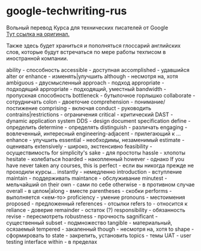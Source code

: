 # google-techwriting-rus
Вольный перевод Курса для технических писателей от Google  
[Тут ссылка на оригинал.](https://www.google.com/url?sa=t&rct=j&q=&esrc=s&source=web&cd=&ved=2ahUKEwjq0aGMzZn4AhXph_0HHcvWCnkQFnoECAcQAQ&url=https%3A%2F%2Fdevelopers.google.com%2Ftech-writing&usg=AOvVaw1MuqF__vFEE8W6XQRexhLL)

Также здесь будет храниться и пополняться глоссарий английских слов, которые будут встречаться по мере работы техписом в иностранной компании. 

ability - способность
accessible - доступная
accomplished - удавшийся
alter or enhance - изменять|улучшить
although - несмотря на, хотя
ambiguous - двусмысленный
approach - подход
appropriate - подходящий
appropriate - подходящий, уместный
bandwidth - пропускная способность
bottleneck - бутылочное горлышко
collaborate - сотрудничать
colon - двоеточие
comprehension - понимание/постижение
comprising - включая
conduct - руководить
contrains|restrictions - ограничения
critical - критический
DAST - dynamic application system
DDS - design document specification
define - определить
determine - определять
distinguish - различать
engaging - вовлеченный, интересный
engineering-adjacent - прилегающий к ...
enhance - улучшить
essential - необходимы, незаменимый
estimate - оценивать
extensively - широко, экстенсивно
feasibility - осуществимость
for simplicity's sake - для простоты
hassle - хлопоты
hesitate - колебаться
hoarded - накопленный
however - однако
If you have never taken any courses, this is perfect - если вы никогда прежде не проходили курсы...
instantly - немедленно
introduction - вступление
maintain - поддерживать
maintance - обслуживание
minutest - мельчайший
on their own - сами по себе
otherwise - в противном случае
overall - в целом|along - вместе
parentheses - скобки
performs - выполняется <кем-то>
proficiency - умение
pronouns - местоимения
proposed - предложенный
references - отсылки
refers to - относится к 
reliance - доверие
remainder - остаток (?)
responsibility - обязанность
revise - пересмотреть
robustness - прочность
sagnificant - существенный
subset - подмножество
tangible - материальный, осязаемый
tempered - закаленный
though - несмотря на, хотя
to shape - сформировать
to state - закрепить, установить
topics - темы
UAT - user testing interface
within - в пределах
